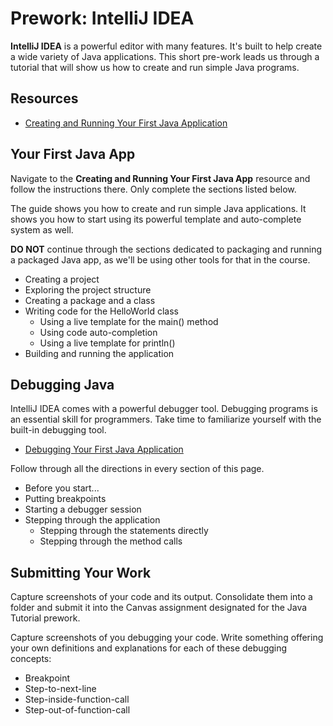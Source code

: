 # Prework: IntelliJ IDEA

**IntelliJ IDEA** is a powerful editor with many features. It's built to help create a wide variety of Java applications. This short pre-work leads us through a tutorial that will show us how to create and run simple Java programs.

## Resources
* [Creating and Running Your First Java Application](https://www.jetbrains.com/help/idea/creating-and-running-your-first-java-application.html)

## Your First Java App
Navigate to the **Creating and Running Your First Java App** resource and follow the instructions there. Only complete the sections listed below.

The guide shows you how to create and run simple Java applications. It shows you how to start using its powerful template and auto-complete system as well.

**DO NOT** continue through the sections dedicated to packaging and running a packaged Java app, as we'll be using other tools for that in the course.

* Creating a project
* Exploring the project structure
* Creating a package and a class
* Writing code for the HelloWorld class
  * Using a live template for the main() method
  * Using code auto-completion
  * Using a live template for println()
* Building and running the application

## Debugging Java
IntelliJ IDEA comes with a powerful debugger tool. Debugging programs is an essential skill for programmers. Take time to familiarize yourself with the built-in debugging tool.

* [Debugging Your First Java Application](https://www.jetbrains.com/help/idea/debugging-your-first-java-application.html)

Follow through all the directions in every section of this page.

* Before you start...
* Putting breakpoints
* Starting a debugger session
* Stepping through the application
  * Stepping through the statements directly
  * Stepping through the method calls

## Submitting Your Work
Capture screenshots of your code and its output. Consolidate them into a folder and submit it into the Canvas assignment designated for the Java Tutorial prework.

Capture screenshots of you debugging your code. Write something offering your own definitions and explanations for each of these debugging concepts:

* Breakpoint
* Step-to-next-line
* Step-inside-function-call
* Step-out-of-function-call
